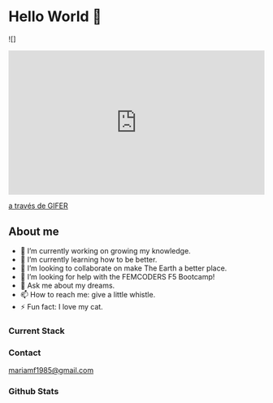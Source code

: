 # Hello World 🖖 

![]<div style="padding-top:56.250%;position:relative;"><iframe src="https://gifer.com/embed/Xlua" width="100%" height="100%" style='position:absolute;top:0;left:0;' frameBorder="0" allowFullScreen></iframe></div><p><a href="https://gifer.com">a través de GIFER</a></p>

## About me

- 🔭 I’m currently working on growing my knowledge.
- 🌱 I’m currently learning how to be better.
- 👯 I’m looking to collaborate on make The Earth a better place.
- 🤔 I’m looking for help with the FEMCODERS F5 Bootcamp!
- 💬 Ask me about my dreams.
- 📫 How to reach me: give a little whistle.
- ⚡ Fun fact: I love my cat.

### Current Stack

### Contact

mariamf1985@gmail.com

### Github Stats
